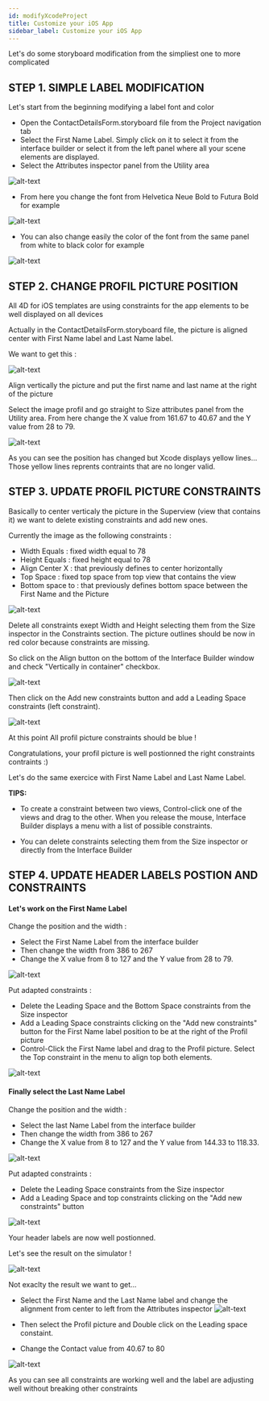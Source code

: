 ```yaml
---
id: modifyXcodeProject
title: Customize your iOS App
sidebar_label: Customize your iOS App
---
```



Let's do some storyboard modification from the simpliest one to more complicated

## STEP 1. SIMPLE LABEL MODIFICATION

Let's start from the beginning modifying a label font and color

* Open the ContactDetailsForm.storyboard file from the Project navigation tab 
* Select the First Name Label. Simply click on it to select it from the interface builder or select it from the left panel where all your scene elements are displayed.
* Select the Attributes inspector panel from the Utility area

![alt-text](assets/OpenYourProjectWithXcode/Attributes-inspector-Xcode-4D-for-iOS.png)

* From here you change the font from Helvetica Neue Bold to Futura Bold for example

![alt-text](assets/OpenYourProjectWithXcode/Attributes-inspector-font-Xcode-4D-for-iOS.png)

* You can also change easily the color of the font from the same panel from white to black color for example

![alt-text](assets/OpenYourProjectWithXcode/Attributes-inspector-color-Xcode-4D-for-iOS.png)


## STEP 2. CHANGE PROFIL PICTURE POSITION

All 4D for iOS templates are using constraints for the app elements to be well displayed on all devices

Actually in the ContactDetailsForm.storyboard file, the picture is aligned center with First Name label and Last Name label. 

We want to get this :

![alt-text](assets/OpenYourProjectWithXcode/Simlator-Final-Xcode-4D-for-iOS.png)

Align vertically the picture and put the first name and last name at the right of the picture

Select the image profil and go straight to Size attributes panel from the Utility area.
From here change the X value from 161.67 to 40.67 and the Y value from 28 to 79.

![alt-text](assets/OpenYourProjectWithXcode/Profil-picture-position-Xcode-4D-for-iOS.png)

As you can see the position has changed but Xcode displays yellow lines...
Those yellow lines reprents contraints that are no longer valid.


## STEP 3. UPDATE PROFIL PICTURE CONSTRAINTS

Basically to center verticaly the picture in the Superview (view that contains it) we want to delete existing constraints and add new ones.

Currently the image as the following constraints :
* Width Equals : fixed width equal to 78
* Height Equals : fixed height equal to 78
* Align Center X : that previously defines to center horizontally
* Top Space : fixed top space from top view that contains the view
* Bottom space to <First Name> : that previously defines bottom space between the First Name and the Picture

![alt-text](assets/OpenYourProjectWithXcode/Profil-picture-constraints-Xcode-4D-for-iOS.png)


Delete all constraints exept Width and Height selecting them from the Size inspector in the Constraints section. The picture outlines should be now in red color because constraints are missing.

So click on the Align button on the bottom of the Interface Builder window and check "Vertically in container" checkbox.

![alt-text](assets/OpenYourProjectWithXcode/Profil-picture-Align-Xcode-4D-for-iOS.png)

Then click on the Add new constraints button and add a Leading Space constraints (left constraint).

![alt-text](assets/OpenYourProjectWithXcode/Profil-picture-new-constraints-4D-for-iOS.png)

At this point All profil picture constraints should be blue !

Congratulations, your profil picture is well postionned the right constraints contraints :)

Let's do the same exercice with First Name Label and Last Name Label.


<div class = "tips">
<b>TIPS:</b>

* To create a constraint between two views, Control-click one of the views and drag to the other. When you release the mouse, Interface Builder displays a menu with a list of possible constraints.

* You can delete constraints selecting them from the Size inspector or directly from the Interface Builder
</div>


## STEP 4. UPDATE HEADER LABELS POSTION AND CONSTRAINTS 

#### Let's work on the First Name Label

Change the position and the width :
* Select the First Name Label from the interface builder
* Then change the width from 386 to 267
* Change the X value from 8 to 127 and the Y value from 28 to 79.

![alt-text](assets/OpenYourProjectWithXcode/First-Name-Label-position-Xcode-4D-for-iOS.png)

Put adapted constraints :
* Delete the Leading Space and the Bottom Space constraints from the Size inspector
* Add a Leading Space constraints clicking on the "Add new constraints" button for the First Name label position to be at the right of the Profil picture
* Control-Click the First Name label and drag to the Profil picture. Select the Top constraint in the menu to align top both elements.

![alt-text](assets/OpenYourProjectWithXcode/First-Name-Label-top-constraint-Xcode-4D-for-iOS.png)


#### Finally select the Last Name Label

Change the position and the width :
* Select the last Name Label from the interface builder
* Then change the width from 386 to 267
* Change the X value from 8 to 127 and the Y value from 144.33 to 118.33.

![alt-text](assets/OpenYourProjectWithXcode/Last-Name-Label-position-Xcode-4D-for-iOS.png)


Put adapted constraints :
* Delete the Leading Space constraints from the Size inspector
* Add a Leading Space and top constraints clicking on the "Add new constraints" button 


![alt-text](assets/OpenYourProjectWithXcode/Last-Name-Label-constraint-Xcode-4D-for-iOS.png)


Your header labels are now well postionned. 

Let's see the result on the simulator !

![alt-text](assets/OpenYourProjectWithXcode/Simulator-Xcode-4D-for-iOS.png)


Not exaclty the result we want to get...

* Select the First Name and the Last Name label and change the alignment from center to left from the Attributes inspector 
![alt-text](assets/OpenYourProjectWithXcode/Labels-Alignment-Xcode-4D-for-iOS.png)

* Then select the Profil picture and Double click on the Leading space constaint.
* Change the Contact value from 40.67 to 80

![alt-text](assets/OpenYourProjectWithXcode/Constraints-adjustments-Xcode-4D-for-iOS.png)


As you can see all constraints are working well and the label are adjusting well without breaking other constraints









